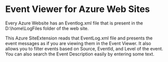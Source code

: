 Event Viewer for Azure Web Sites
===========================================

Every Azure Website has an Eventlog.xml file that is present in the D:\home\LogFiles folder of the web site. 

This Azure SiteExtension reads that EventLog.xml file and presents the event messages as if you are viewing them in the Event Viewer. It also allows you to filter events based on Source, EventId, and Level of the event. You can also search the Event Description easily by entering some text.

